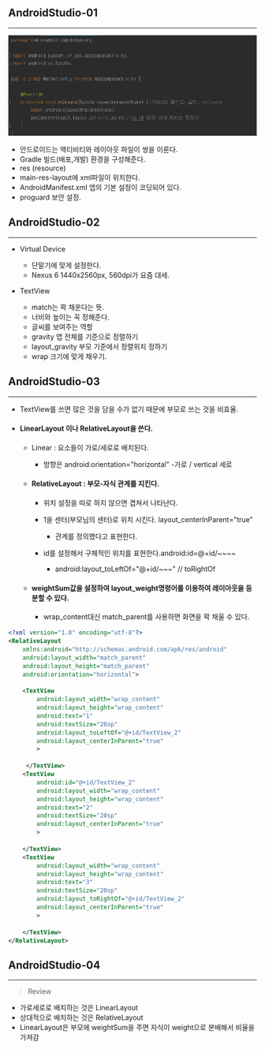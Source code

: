 ## AndroidStudio-01

---

![](/assets/img/AndroidStudio/imgAnd01.png)

- 안드로이드는 액티비티와 레이아웃 파일이 쌍을 이룬다.
- Gradle 빌드(배포,개발) 환경을 구성해준다.
- res (resource)
- main-res-layout에 xml파일이 위치한다.
- AndroidManifest.xml 앱의 기본 설정이 코딩되어 있다.
- proguard 보안 설정.


## AndroidStudio-02

---

- Virtual Device
  - 단말기에 맞게 설정한다.
  - Nexus 6 1440x2560px, 560dpi가 요즘 대세.

- TextView
  - match는 꽉 채운다는 뜻.
  - 너비와 높이는 꼭 정해준다.
  - 글씨를 보여주는 역할
  - gravity 앱 전체를 기준으로 정렬하기
  - layout_gravity 부모 기준에서 정렬위치 정하기
  - wrap 크기에 맞게 채우기.


## AndroidStudio-03

---


- TextView를 쓰면 많은 것을 담을 수가 없기 때문에 부모로 쓰는 것을 비효율.

- #### LinearLayout 이나 RelativeLayout을 쓴다.
    - Linear : 요소들이 가로/세로로 배치된다.
      - 방향은 android:orientation="horizontal" -가로 / vertical 세로


  - #### RelativeLayout : 부모-자식 관계를 지킨다.

    - 위치 설정을 따로 하지 않으면 겹쳐서 나타난다.

    - 1을 센터(부모님의 센터)로 위치 시킨다. layout_centerInParent="true"
      - 관계를 정의했다고 표현한다.

    - id를 설정해서 구체적인 위치를 표현한다.android:id=@+id/~~~~

      - android:layout_toLeftOf="@+id/~~~" // toRightOf

  - #### weightSum값을 설정하여 layout_weight명령어를 이용하여 레이아웃을 등분할 수 있다.
    - wrap_content대신 match_parent를 사용하면 화면을 꽉 채울 수 있다.


``` xml
<?xml version="1.0" encoding="utf-8"?>
<RelativeLayout
    xmlns:android="http://schemas.android.com/apk/res/android"
    android:layout_width="match_parent"
    android:layout_height="match_parent"
    android:orientation="horizontal">

    <TextView
        android:layout_width="wrap_content"
        android:layout_height="wrap_content"
        android:text="1"
        android:textSize="20sp"
        android:layout_toLeftOf="@+id/TextView_2"
        android:layout_centerInParent="true"
        >

     </TextView>
    <TextView
        android:id="@+id/TextView_2"
        android:layout_width="wrap_content"
        android:layout_height="wrap_content"
        android:text="2"
        android:textSize="20sp"
        android:layout_centerInParent="true"
        >

    </TextView>
    <TextView
        android:layout_width="wrap_content"
        android:layout_height="wrap_content"
        android:text="3"
        android:textSize="20sp"
        android:layout_toRightOf="@+id/TextView_2"
        android:layout_centerInParent="true"
        >

    </TextView>
</RelativeLayout>
```



## AndroidStudio-04

---

>Review
- 가로세로로 배치하는 것은 LinearLayout
- 상대적으로 배치하는 것은 RelativeLayout
- LinearLayout은 부모에 weightSum을 주면 자식이 weight으로 분배해서 비율을 가져감
